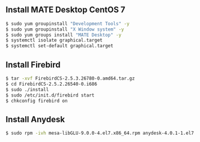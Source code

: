 ## Install MATE Desktop CentOS 7

```sh
$ sudo yum groupinstall "Development Tools" -y
$ sudo yum groupinstall "X Window system" -y
$ sudo yum groups install "MATE Desktop" -y
$ systemctl isolate graphical.target
$ systemctl set-default graphical.target 
```

## Install Firebird

```sh
$ tar -xvf FirebirdCS-2.5.3.26780-0.amd64.tar.gz 
$ cd FirebirdCS-2.5.2.26540-0.i686
$ sudo ./install
$ sudo /etc/init.d/firebird start
$ chkconfig firebird on
```

## Install Anydesk

```sh
$ sudo rpm -ivh mesa-libGLU-9.0.0-4.el7.x86_64.rpm anydesk-4.0.1-1.el7.x86_64.rpm
```
